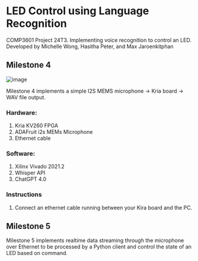 # LED Control using Language Recognition

COMP3601 Project 24T3. Implementing voice recognition to control an LED. 
Developed by Michelle Wong, Hasitha Peter, and Max Jaroenkitphan

## Milestone 4 

![image](https://github.com/user-attachments/assets/19ea688e-7bc7-4cf1-9c4e-92b774c0bfa3)

Milestone 4 implements a simple I2S MEMS microphone -> Kria board -> WAV file output. 

### Hardware:
1. Kria KV260 FPGA
2. ADAFruit i2s MEMs Microphone
3. Ethernet cable

### Software:
1. Xilinx Vivado 2021.2
2. Whisper API
3. ChatGPT 4.0


### Instructions 
1. Connect an ethernet cable running between your Kira board and the PC.



## Milestone 5

Milestone 5 implements realtime data streaming through the microphone over Ethernet to be processed by a Python client and control the state of an LED based on command.
